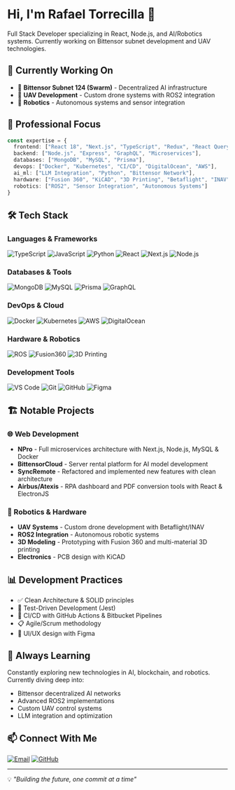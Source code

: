 # Hi, I'm Rafael Torrecilla 👋

Full Stack Developer specializing in React, Node.js, and AI/Robotics systems. Currently working on Bittensor subnet development and UAV technologies.

## 🚀 Currently Working On

- 🧠 **Bittensor Subnet 124 (Swarm)** - Decentralized AI infrastructure
- 🚁 **UAV Development** - Custom drone systems with ROS2 integration
- 🤖 **Robotics** - Autonomous systems and sensor integration

## 💼 Professional Focus

```typescript
const expertise = {
  frontend: ["React 18", "Next.js", "TypeScript", "Redux", "React Query"],
  backend: ["Node.js", "Express", "GraphQL", "Microservices"],
  databases: ["MongoDB", "MySQL", "Prisma"],
  devops: ["Docker", "Kubernetes", "CI/CD", "DigitalOcean", "AWS"],
  ai_ml: ["LLM Integration", "Python", "Bittensor Network"],
  hardware: ["Fusion 360", "KiCAD", "3D Printing", "Betaflight", "INAV"],
  robotics: ["ROS2", "Sensor Integration", "Autonomous Systems"]
}
```

## 🛠️ Tech Stack

### Languages & Frameworks
![TypeScript](https://img.shields.io/badge/TypeScript-007ACC?style=for-the-badge&logo=typescript&logoColor=white)
![JavaScript](https://img.shields.io/badge/JavaScript-F7DF1E?style=for-the-badge&logo=javascript&logoColor=black)
![Python](https://img.shields.io/badge/Python-3776AB?style=for-the-badge&logo=python&logoColor=white)
![React](https://img.shields.io/badge/React-20232A?style=for-the-badge&logo=react&logoColor=61DAFB)
![Next.js](https://img.shields.io/badge/Next.js-000000?style=for-the-badge&logo=nextdotjs&logoColor=white)
![Node.js](https://img.shields.io/badge/Node.js-339933?style=for-the-badge&logo=nodedotjs&logoColor=white)

### Databases & Tools
![MongoDB](https://img.shields.io/badge/MongoDB-47A248?style=for-the-badge&logo=mongodb&logoColor=white)
![MySQL](https://img.shields.io/badge/MySQL-4479A1?style=for-the-badge&logo=mysql&logoColor=white)
![Prisma](https://img.shields.io/badge/Prisma-2D3748?style=for-the-badge&logo=prisma&logoColor=white)
![GraphQL](https://img.shields.io/badge/GraphQL-E10098?style=for-the-badge&logo=graphql&logoColor=white)

### DevOps & Cloud
![Docker](https://img.shields.io/badge/Docker-2496ED?style=for-the-badge&logo=docker&logoColor=white)
![Kubernetes](https://img.shields.io/badge/Kubernetes-326CE5?style=for-the-badge&logo=kubernetes&logoColor=white)
![AWS](https://img.shields.io/badge/AWS-232F3E?style=for-the-badge&logo=amazonaws&logoColor=white)
![DigitalOcean](https://img.shields.io/badge/DigitalOcean-0080FF?style=for-the-badge&logo=digitalocean&logoColor=white)

### Hardware & Robotics
![ROS](https://img.shields.io/badge/ROS2-22314E?style=for-the-badge&logo=ros&logoColor=white)
![Fusion360](https://img.shields.io/badge/Fusion_360-FF6C00?style=for-the-badge&logo=autodesk&logoColor=white)
![3D Printing](https://img.shields.io/badge/3D_Printing-FF6600?style=for-the-badge&logo=3dprinting&logoColor=white)

### Development Tools
![VS Code](https://img.shields.io/badge/VS_Code-007ACC?style=for-the-badge&logo=visualstudiocode&logoColor=white)
![Git](https://img.shields.io/badge/Git-F05032?style=for-the-badge&logo=git&logoColor=white)
![GitHub](https://img.shields.io/badge/GitHub-181717?style=for-the-badge&logo=github&logoColor=white)
![Figma](https://img.shields.io/badge/Figma-F24E1E?style=for-the-badge&logo=figma&logoColor=white)

## 🏗️ Notable Projects

### 🌐 Web Development
- **NPro** - Full microservices architecture with Next.js, Node.js, MySQL & Docker
- **BittensorCloud** - Server rental platform for AI model development
- **SyncRemote** - Refactored and implemented new features with clean architecture
- **Airbus/Atexis** - RPA dashboard and PDF conversion tools with React & ElectronJS

### 🤖 Robotics & Hardware
- **UAV Systems** - Custom drone development with Betaflight/INAV
- **ROS2 Integration** - Autonomous robotic systems
- **3D Modeling** - Prototyping with Fusion 360 and multi-material 3D printing
- **Electronics** - PCB design with KiCAD

## 📊 Development Practices

- ✅ Clean Architecture & SOLID principles
- 🧪 Test-Driven Development (Jest)
- 🔄 CI/CD with GitHub Actions & Bitbucket Pipelines
- 📋 Agile/Scrum methodology
- 🎨 UI/UX design with Figma

## 🌱 Always Learning

Constantly exploring new technologies in AI, blockchain, and robotics. Currently diving deep into:
- Bittensor decentralized AI networks
- Advanced ROS2 implementations
- Custom UAV control systems
- LLM integration and optimization

## 📫 Connect With Me

[![Email](https://img.shields.io/badge/Email-D14836?style=for-the-badge&logo=gmail&logoColor=white)](mailto:rafa.torrecilla@hotmail.com)
[![GitHub](https://img.shields.io/badge/GitHub-181717?style=for-the-badge&logo=github&logoColor=white)](https://github.com/LittleTower)

---

💡 *"Building the future, one commit at a time"*
